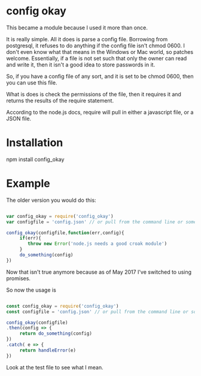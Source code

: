 # config okay

This became a module because I used it more than once.

It is really simple.  All it does is parse a config file.  Borrowing
from postgresql, it refuses to do anything if the config file isn't
chmod 0600.  I don't even know what that means in the Windows or Mac
world, so patches welcome.  Essentially, if a file is not set such
that only the owner can read and write it, then it isn't a good idea
to store passwords in it.

So, if you have a config file of any sort, and it is set to be chmod
0600, then you can use this file.

What is does is check the permissions of the file, then it requires it
and returns the results of the require statement.

According to the node.js docs, require will pull in either a
javascript file, or a JSON file.


# Installation

npm install config_okay

# Example


The older version you would do this:

``` javascript

var config_okay = require('config_okay')
var configfile = 'config.json' // or pull from the command line or something

config_okay(configfile,function(err,config){
     if(err){
        throw new Error('node.js needs a good croak module')
     }
     do_something(config)
})
```


Now that isn't true anymore because as of May 2017 I've switched to
using promises.

So now the usage is


``` javascript

const config_okay = require('config_okay')
const configfile = 'config.json' // or pull from the command line or something

config_okay(configfile)
.then(config => {
     return do_something(config)
})
.catch( e => {
     return handleError(e)
})

```

Look at the test file to see what I mean.
